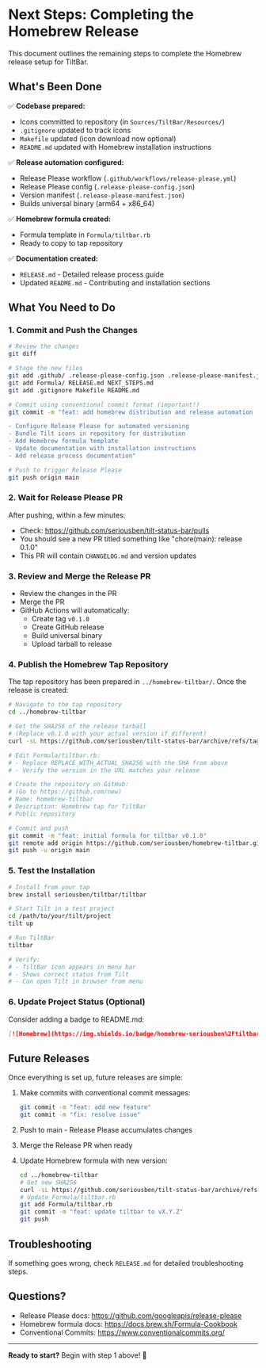 # Next Steps: Completing the Homebrew Release

This document outlines the remaining steps to complete the Homebrew release setup for TiltBar.

## What's Been Done

✅ **Codebase prepared:**
- Icons committed to repository (in `Sources/TiltBar/Resources/`)
- `.gitignore` updated to track icons
- `Makefile` updated (icon download now optional)
- `README.md` updated with Homebrew installation instructions

✅ **Release automation configured:**
- Release Please workflow (`.github/workflows/release-please.yml`)
- Release Please config (`.release-please-config.json`)
- Version manifest (`.release-please-manifest.json`)
- Builds universal binary (arm64 + x86_64)

✅ **Homebrew formula created:**
- Formula template in `Formula/tiltbar.rb`
- Ready to copy to tap repository

✅ **Documentation created:**
- `RELEASE.md` - Detailed release process guide
- Updated `README.md` - Contributing and installation sections

## What You Need to Do

### 1. Commit and Push the Changes

```bash
# Review the changes
git diff

# Stage the new files
git add .github/ .release-please-config.json .release-please-manifest.json
git add Formula/ RELEASE.md NEXT_STEPS.md
git add .gitignore Makefile README.md

# Commit using conventional commit format (important!)
git commit -m "feat: add homebrew distribution and release automation

- Configure Release Please for automated versioning
- Bundle Tilt icons in repository for distribution
- Add Homebrew formula template
- Update documentation with installation instructions
- Add release process documentation"

# Push to trigger Release Please
git push origin main
```

### 2. Wait for Release Please PR

After pushing, within a few minutes:
- Check: https://github.com/seriousben/tilt-status-bar/pulls
- You should see a new PR titled something like "chore(main): release 0.1.0"
- This PR will contain `CHANGELOG.md` and version updates

### 3. Review and Merge the Release PR

- Review the changes in the PR
- Merge the PR
- GitHub Actions will automatically:
  - Create tag `v0.1.0`
  - Create GitHub release
  - Build universal binary
  - Upload tarball to release

### 4. Publish the Homebrew Tap Repository

The tap repository has been prepared in `../homebrew-tiltbar/`. Once the release is created:

```bash
# Navigate to the tap repository
cd ../homebrew-tiltbar

# Get the SHA256 of the release tarball
# (Replace v0.1.0 with your actual version if different)
curl -sL https://github.com/seriousben/tilt-status-bar/archive/refs/tags/v0.1.0.tar.gz | shasum -a 256

# Edit Formula/tiltbar.rb:
# - Replace REPLACE_WITH_ACTUAL_SHA256 with the SHA from above
# - Verify the version in the URL matches your release

# Create the repository on GitHub:
# (Go to https://github.com/new)
# Name: homebrew-tiltbar
# Description: Homebrew tap for TiltBar
# Public repository

# Commit and push
git commit -m "feat: initial formula for tiltbar v0.1.0"
git remote add origin https://github.com/seriousben/homebrew-tiltbar.git
git push -u origin main
```

### 5. Test the Installation

```bash
# Install from your tap
brew install seriousben/tiltbar/tiltbar

# Start Tilt in a test project
cd /path/to/your/tilt/project
tilt up

# Run TiltBar
tiltbar

# Verify:
# - TiltBar icon appears in menu bar
# - Shows correct status from Tilt
# - Can open Tilt in browser from menu
```

### 6. Update Project Status (Optional)

Consider adding a badge to README.md:

```markdown
[![Homebrew](https://img.shields.io/badge/homebrew-seriousben%2Ftiltbar-blue)](https://github.com/seriousben/homebrew-tiltbar)
```

## Future Releases

Once everything is set up, future releases are simple:

1. Make commits with conventional commit messages:
   ```bash
   git commit -m "feat: add new feature"
   git commit -m "fix: resolve issue"
   ```

2. Push to main - Release Please accumulates changes

3. Merge the Release PR when ready

4. Update Homebrew formula with new version:
   ```bash
   cd ../homebrew-tiltbar
   # Get new SHA256
   curl -sL https://github.com/seriousben/tilt-status-bar/archive/refs/tags/vX.Y.Z.tar.gz | shasum -a 256
   # Update Formula/tiltbar.rb
   git add Formula/tiltbar.rb
   git commit -m "feat: update tiltbar to vX.Y.Z"
   git push
   ```

## Troubleshooting

If something goes wrong, check `RELEASE.md` for detailed troubleshooting steps.

## Questions?

- Release Please docs: https://github.com/googleapis/release-please
- Homebrew formula docs: https://docs.brew.sh/Formula-Cookbook
- Conventional Commits: https://www.conventionalcommits.org/

---

**Ready to start?** Begin with step 1 above! 🚀
